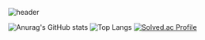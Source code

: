 ![header](https://capsule-render.vercel.app/api?type=rounded&color=timeGradient&text=Hello!%20HaeBangWorld👋&animation=twinkling&fontSize=40&fontAlignY=50&fontAlign=50&height=180)


![Anurag's GitHub stats](https://github-readme-stats-sigma-five.vercel.app/api?username=handaldog&show_icons=true&theme=onedark) ![Top Langs](https://github-readme-stats-sigma-five.vercel.app/api/top-langs/?username=handaldog&layout=compact)
[![Solved.ac Profile](http://mazassumnida.wtf/api/v2/generate_badge?boj=dbrhdwn123)](https://solved.ac/profile/dbrhdwn123)



<!--
**handaldog/handaldog** is a ✨ _special_ ✨ repository because its `README.md` (this file) appears on your GitHub profile.

Here are some ideas to get you started:

- 🔭 I’m currently working on ...
- 🌱 I’m currently learning ...
- 👯 I’m looking to collaborate on ...
- 🤔 I’m looking for help with ...
- 💬 Ask me about ...
- 📫 How to reach me: ...
- 😄 Pronouns: ...
- ⚡ Fun fact: ...
-->
